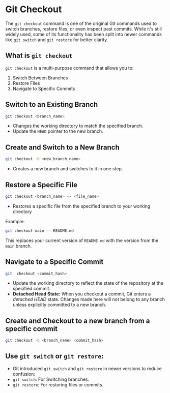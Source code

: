 # Git Checkout
The `git checkout` command is one of the original Git commands used to switch branches, restore files, or even inspect past commits. While it's still widely used, some of its functionality has been split into newer commands like `git switch` and `git restore` for better clarity.

## What is `git checkout`
`git checkout` is a multi-purpose command that allows you to:
1. Switch Between Branches
2. Restore Files
3. Navigate to Specific Commits

## Switch to an Existing Branch
```bash
git checkout <branch_name>
```
- Changes the working directory to match the specified branch.
- Update the `HEAD` pointer to the new branch.

## Create and Switch to a New Branch
```bash
git checkout -b <new_branch_name>
```
- Creates a new branch and switches to it in one step.

## Restore a Specific File
```bash
git checkout <branch_name> -- <file_name>
```
- Restores a specific file from the specified branch to your working directory

Example: 
```bash
git checkout main -- README.md
```
This replaces your current version of `README.md` with the version from the `main` branch.

## Navigate to a Specific Commit
```bash
git  checkout <commit_hash>
```
- Update the working directory to reflect the state of the repository at the specified commit.
- **Detached Head State:** When you checkout a commit, Git enters a *detached HEAD* state. Changes made here will not belong to any branch unless explicitly committed to a new branch.

## Create and Checkout to a new branch from a specific commit
```bash
git checkout -b <branch_name> <commit_hash>
```

## Use `git switch` or `git restore`:
- Git introduced `git switch` and `git restore` in newer versions to reduce confusion:
- `git switch`: For Switching branches.
- `git restore`: For restoring files or commits.
